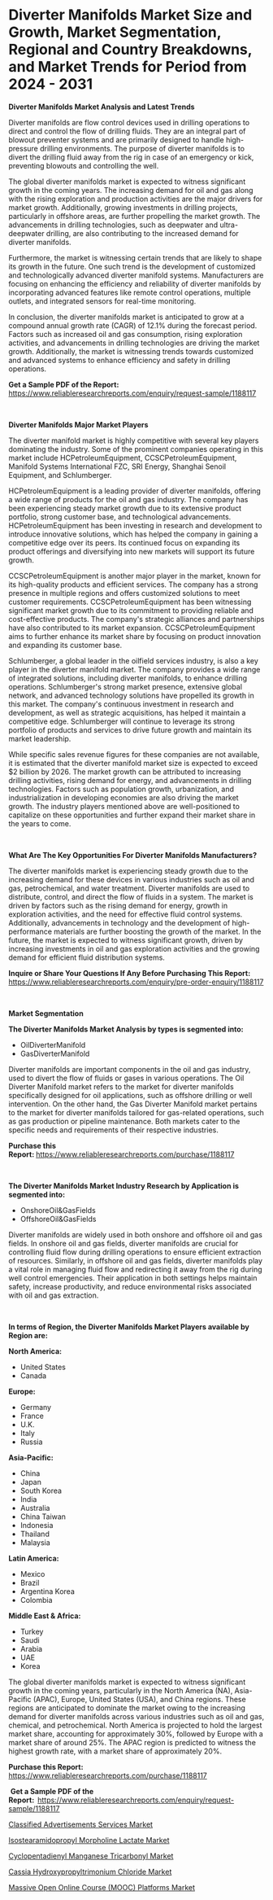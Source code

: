 <p><h1>Diverter Manifolds Market Size and Growth, Market Segmentation, Regional and Country Breakdowns, and Market Trends for Period from 2024 -  2031</h1></p><p><strong>Diverter Manifolds Market Analysis and Latest Trends</strong></p>
<p><p>Diverter manifolds are flow control devices used in drilling operations to direct and control the flow of drilling fluids. They are an integral part of blowout preventer systems and are primarily designed to handle high-pressure drilling environments. The purpose of diverter manifolds is to divert the drilling fluid away from the rig in case of an emergency or kick, preventing blowouts and controlling the well.</p><p>The global diverter manifolds market is expected to witness significant growth in the coming years. The increasing demand for oil and gas along with the rising exploration and production activities are the major drivers for market growth. Additionally, growing investments in drilling projects, particularly in offshore areas, are further propelling the market growth. The advancements in drilling technologies, such as deepwater and ultra-deepwater drilling, are also contributing to the increased demand for diverter manifolds.</p><p>Furthermore, the market is witnessing certain trends that are likely to shape its growth in the future. One such trend is the development of customized and technologically advanced diverter manifold systems. Manufacturers are focusing on enhancing the efficiency and reliability of diverter manifolds by incorporating advanced features like remote control operations, multiple outlets, and integrated sensors for real-time monitoring.</p><p>In conclusion, the diverter manifolds market is anticipated to grow at a compound annual growth rate (CAGR) of 12.1% during the forecast period. Factors such as increased oil and gas consumption, rising exploration activities, and advancements in drilling technologies are driving the market growth. Additionally, the market is witnessing trends towards customized and advanced systems to enhance efficiency and safety in drilling operations.</p></p>
<p><strong>Get a Sample PDF of the Report:&nbsp;</strong> <a href="https://www.reliableresearchreports.com/enquiry/request-sample/1188117">https://www.reliableresearchreports.com/enquiry/request-sample/1188117</a></p>
<p>&nbsp;</p>
<p><strong>Diverter Manifolds Major Market Players</strong></p>
<p><p>The diverter manifold market is highly competitive with several key players dominating the industry. Some of the prominent companies operating in this market include HCPetroleumEquipment, CCSCPetroleumEquipment, Manifold Systems International FZC, SRI Energy, Shanghai Senoil Equipment, and Schlumberger.</p><p>HCPetroleumEquipment is a leading provider of diverter manifolds, offering a wide range of products for the oil and gas industry. The company has been experiencing steady market growth due to its extensive product portfolio, strong customer base, and technological advancements. HCPetroleumEquipment has been investing in research and development to introduce innovative solutions, which has helped the company in gaining a competitive edge over its peers. Its continued focus on expanding its product offerings and diversifying into new markets will support its future growth.</p><p>CCSCPetroleumEquipment is another major player in the market, known for its high-quality products and efficient services. The company has a strong presence in multiple regions and offers customized solutions to meet customer requirements. CCSCPetroleumEquipment has been witnessing significant market growth due to its commitment to providing reliable and cost-effective products. The company's strategic alliances and partnerships have also contributed to its market expansion. CCSCPetroleumEquipment aims to further enhance its market share by focusing on product innovation and expanding its customer base.</p><p>Schlumberger, a global leader in the oilfield services industry, is also a key player in the diverter manifold market. The company provides a wide range of integrated solutions, including diverter manifolds, to enhance drilling operations. Schlumberger's strong market presence, extensive global network, and advanced technology solutions have propelled its growth in this market. The company's continuous investment in research and development, as well as strategic acquisitions, has helped it maintain a competitive edge. Schlumberger will continue to leverage its strong portfolio of products and services to drive future growth and maintain its market leadership.</p><p>While specific sales revenue figures for these companies are not available, it is estimated that the diverter manifold market size is expected to exceed $2 billion by 2026. The market growth can be attributed to increasing drilling activities, rising demand for energy, and advancements in drilling technologies. Factors such as population growth, urbanization, and industrialization in developing economies are also driving the market growth. The industry players mentioned above are well-positioned to capitalize on these opportunities and further expand their market share in the years to come.</p></p>
<p>&nbsp;</p>
<p><strong>What Are The Key Opportunities For Diverter Manifolds Manufacturers?</strong></p>
<p><p>The diverter manifolds market is experiencing steady growth due to the increasing demand for these devices in various industries such as oil and gas, petrochemical, and water treatment. Diverter manifolds are used to distribute, control, and direct the flow of fluids in a system. The market is driven by factors such as the rising demand for energy, growth in exploration activities, and the need for effective fluid control systems. Additionally, advancements in technology and the development of high-performance materials are further boosting the growth of the market. In the future, the market is expected to witness significant growth, driven by increasing investments in oil and gas exploration activities and the growing demand for efficient fluid distribution systems.</p></p>
<p><strong>Inquire or Share Your Questions If Any Before Purchasing This Report:</strong> <a href="https://www.reliableresearchreports.com/enquiry/pre-order-enquiry/1188117">https://www.reliableresearchreports.com/enquiry/pre-order-enquiry/1188117</a></p>
<p>&nbsp;</p>
<p><strong>Market Segmentation</strong></p>
<p><strong>The Diverter Manifolds Market Analysis by types is segmented into:</strong></p>
<p><ul><li>OilDiverterManifold</li><li>GasDiverterManifold</li></ul></p>
<p><p>Diverter manifolds are important components in the oil and gas industry, used to divert the flow of fluids or gases in various operations. The Oil Diverter Manifold market refers to the market for diverter manifolds specifically designed for oil applications, such as offshore drilling or well intervention. On the other hand, the Gas Diverter Manifold market pertains to the market for diverter manifolds tailored for gas-related operations, such as gas production or pipeline maintenance. Both markets cater to the specific needs and requirements of their respective industries.</p></p>
<p><strong>Purchase this Report:&nbsp;</strong><a href="https://www.reliableresearchreports.com/purchase/1188117">https://www.reliableresearchreports.com/purchase/1188117</a></p>
<p>&nbsp;</p>
<p><strong>The Diverter Manifolds Market Industry Research by Application is segmented into:</strong></p>
<p><ul><li>OnshoreOil&GasFields</li><li>OffshoreOil&GasFields</li></ul></p>
<p><p>Diverter manifolds are widely used in both onshore and offshore oil and gas fields. In onshore oil and gas fields, diverter manifolds are crucial for controlling fluid flow during drilling operations to ensure efficient extraction of resources. Similarly, in offshore oil and gas fields, diverter manifolds play a vital role in managing fluid flow and redirecting it away from the rig during well control emergencies. Their application in both settings helps maintain safety, increase productivity, and reduce environmental risks associated with oil and gas extraction.</p></p>
<p>&nbsp;</p>
<p><strong>In terms of Region, the Diverter Manifolds Market Players available by Region are:</strong></p>
<p>
    <p> <strong> North America: </strong>
        <ul>
            <li>United States</li>
            <li>Canada</li>
        </ul>
        </p> 
    <p> <strong> Europe: </strong>
        <ul>
            <li>Germany</li>
            <li>France</li>
            <li>U.K.</li>
            <li>Italy</li>
            <li>Russia</li>
        </ul>
        </p> 
    <p> <strong> Asia-Pacific: </strong>
        <ul>
            <li>China</li>
            <li>Japan</li>
            <li>South Korea</li>
            <li>India</li>
            <li>Australia</li>
            <li>China Taiwan</li>
            <li>Indonesia</li>
            <li>Thailand</li>
            <li>Malaysia</li>
        </ul>
        </p> 
    <p> <strong> Latin America: </strong>
        <ul>
            <li>Mexico</li>
            <li>Brazil</li>
            <li>Argentina Korea</li>
            <li>Colombia</li>
        </ul>
        </p> 
    <p> <strong> Middle East & Africa: </strong>
        <ul>
            <li>Turkey</li>
            <li>Saudi</li>
            <li>Arabia</li>
            <li>UAE</li>
            <li>Korea</li>
        </ul>
    </p>
    </p>
<p><p>The global diverter manifolds market is expected to witness significant growth in the coming years, particularly in the North America (NA), Asia-Pacific (APAC), Europe, United States (USA), and China regions. These regions are anticipated to dominate the market owing to the increasing demand for diverter manifolds across various industries such as oil and gas, chemical, and petrochemical. North America is projected to hold the largest market share, accounting for approximately 30%, followed by Europe with a market share of around 25%. The APAC region is predicted to witness the highest growth rate, with a market share of approximately 20%.</p></p>
<p><strong>Purchase this Report: </strong><a href="https://www.reliableresearchreports.com/purchase/1188117">https://www.reliableresearchreports.com/purchase/1188117</a></p>
<p>&nbsp;<strong>Get a Sample PDF of the Report:&nbsp;&nbsp;</strong><a href="https://www.reliableresearchreports.com/enquiry/request-sample/1188117">https://www.reliableresearchreports.com/enquiry/request-sample/1188117</a></p>
<p><strong></strong></p>
<p><p><a href="https://github.com/mabutironaldo/Market-Research-Report-List-3/blob/main/classified-advertisements-services-market.md">Classified Advertisements Services Market</a></p><p><a href="https://medium.com/p/eaadb2f94db7/edit">Isostearamidopropyl Morpholine Lactate Market</a></p><p><a href="https://medium.com/p/ae85fe43900b/edit">Cyclopentadienyl Manganese Tricarbonyl Market</a></p><p><a href="https://medium.com/p/ac88ef6728fe/edit">Cassia Hydroxypropyltrimonium Chloride Market</a></p><p><a href="https://github.com/lbird53714/Market-Research-Report-List-3/blob/main/massive-open-online-course-mooc-platforms-market.md">Massive Open Online Course (MOOC) Platforms Market</a></p></p>